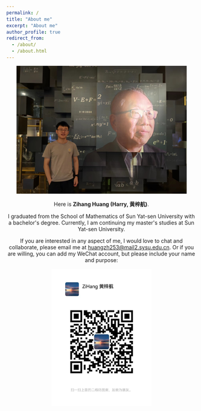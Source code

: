 ```yaml
---
permalink: /
title: "About me"
excerpt: "About me"
author_profile: true
redirect_from: 
  - /about/
  - /about.html
---
```


<div align=center><img title="" src="../images/HZH-QCHT.jpg" alt="" data-align="center" width="451">
<br>
  
Here is **Zihang Huang (Harry, 黄梓航)**. 

I graduated from the School of Mathematics of Sun Yat-sen University with a bachelor's degree. Currently, I am continuing my master's studies at Sun Yat-sen University.

If you are interested in any aspect of me, I would love to chat and collaborate, please email me at huangzh253@mail2.sysu.edu.cn. Or if you are willing, you can add my WeChat account, but please include your name and purpose:

<div align=center><img title="" src="../images/Wechat.jpg" alt="" data-align="center" width="265">
